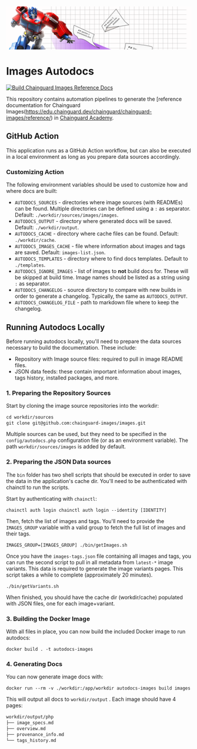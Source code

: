 ![Autobots Autodocs](workdir/autod.png)
# Images Autodocs
[![Build Chainguard Images Reference Docs](https://github.com/chainguard-dev/images-autodocs/actions/workflows/autodocs-images.yaml/badge.svg)](https://github.com/chainguard-dev/images-autodocs/actions/workflows/autodocs-images.yaml)

This repository contains automation pipelines to generate the [reference documentation for Chainguard Images(https://edu.chainguard.dev/chainguard/chainguard-images/reference/) in [Chainguard Academy](https://edu.chainguard.dev).

## GitHub Action
This application runs as a GitHub Action workflow, but can also be executed in a local environment as long as you prepare data sources accordingly.

### Customizing Action
The following environment variables should be used to customize how and where docs are built:

- `AUTODOCS_SOURCES` - directories where image sources (with READMEs) can be found. Multiple directories can be defined using a `:` as separator. Default: `./workdir/sources/images/images`.
- `AUTODOCS_OUTPUT` - directory where generated docs will be saved. Default: `./workdir/output`.
- `AUTODOCS_CACHE` - directory where cache files can be found. Default: `./workdir/cache`.
- `AUTODOCS_IMAGES_CACHE` - file where information about images and tags are saved. Default: `images-list.json`.
- `AUTODOCS_TEMPLATES` - directory where to find docs templates. Default to `./templates`.
- `AUTODOCS_IGNORE_IMAGES` - list of images to **not** build docs for. These will be skipped at build time. Image names should be listed as a string using `:` as separator.
- `AUTODOCS_CHANGELOG` - source directory to compare with new builds in order to generate a changelog. Typically, the same as `AUTODOCS_OUTPUT`.
- `AUTODOCS_CHANGELOG_FILE` - path to markdown file where to keep the changelog.

## Running Autodocs Locally

Before running autodocs locally, you'll need to prepare the data sources necessary to build the documentation. These include:

- Repository with Image source files: required to pull in image README files.
- JSON data feeds: these contain important information about images, tags history, installed packages, and more.

### 1. Preparing the Repository Sources
Start by cloning the image source repositories into the workdir:

```shell
cd workdir/sources
git clone git@github.com:chainguard-images/images.git
```
Multiple sources can be used, but they need to be specified in the `config/autodocs.php` configuration file (or as an environment variable). The path `workdir/sources/images` is added by default.

### 2. Preparing the JSON Data sources

The `bin` folder has two shell scripts that should be executed in order to save the data in the application's cache dir. You'll need to be authenticated with chainctl to run the scripts.

Start by authenticating with `chainctl`:

```shell
chainctl auth login chainctl auth login --identity [IDENTITY]
```

Then, fetch the list of images and tags. You'll need to provide the `IMAGES_GROUP` variable with a valid group to fetch the full list of images and their tags.

```shell
IMAGES_GROUP=[IMAGES_GROUP] ./bin/getImages.sh
```
Once you have the `images-tags.json` file containing all images and tags, you can run the second script to pull in all metadata from `latest-*` image variants. This data is required to generate the image variants pages. This script takes a while to complete (approximately 20 minutes). 

```shell
./bin/getVariants.sh
```
When finished, you should have the cache dir (workdir/cache) populated with JSON files, one for each image+variant.

### 3. Building the Docker Image

With all files in place, you can now build the included Docker image to run autodocs:

```shell
docker build . -t autodocs-images
```

### 4. Generating Docs
You can now generate image docs with:

```shell
docker run --rm -v ./workdir:/app/workdir autodocs-images build images
```
This will output all docs to `workdir/output` . Each image should have 4 pages:

```shell
workdir/output/php
├── image_specs.md
├── overview.md
├── provenance_info.md
└── tags_history.md
```

